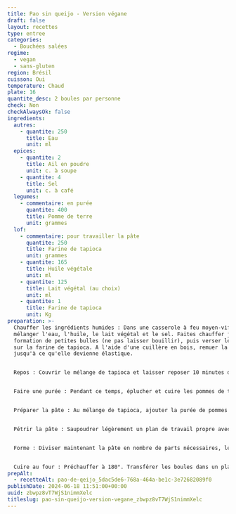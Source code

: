 ```yaml
---
title: Pao sin queijo - Version végane
draft: false
layout: recettes
type: entree
categories:
  - Bouchées salées
regime:
  - vegan
  - sans-gluten
region: Brésil
cuisson: Oui
temperature: Chaud
plate: 16
quantite_desc: 2 boules par personne
check: Non
checkAlwaysOk: false
ingredients:
  autres:
    - quantite: 250
      title: Eau
      unit: ml
  epices:
    - quantite: 2
      title: Ail en poudre
      unit: c. à soupe
    - quantite: 4
      title: Sel
      unit: c. à café
  legumes:
    - commentaire: en purée
      quantite: 400
      title: Pomme de terre
      unit: grammes
  lof:
    - commentaire: pour travailler la pâte
      quantite: 250
      title: Farine de tapioca
      unit: grammes
    - quantite: 165
      title: Huile végétale
      unit: ml
    - quantite: 125
      title: Lait végétal (au choix)
      unit: ml
    - quantite: 1
      title: Farine de tapioca
      unit: Kg
preparation: >-
  Chauffer les ingrédients humides : Dans une casserole à feu moyen-vif,
  mélanger l'eau, l'huile, le lait végétal et le sel. Faites chauffer jusqu'à
  formation de petites bulles (ne pas laisser bouillir), puis verser lentement
  sur la farine de tapioca. A l'aide d'une cuillère en bois, remuer la pâte
  jusqu'à ce qu'elle devienne élastique.


  Repos : Couvrir le mélange de tapioca et laisser reposer 10 minutes dans un endroit tiède.


  Faire une purée : Pendant ce temps, éplucher et cuire les pommes de terre dans de l'eau bouillante salée jusqu'à ce qu'elles soient tendres à la fourchette. Écraser jusqu'à consistance lisse.


  Préparer la pâte : Au mélange de tapioca, ajouter la purée de pommes de terre et la poudre d'ail. La pâte sera collante mais maniable.


  Pétrir la pâte : Saupoudrer légèrement un plan de travail propre avec de la farine de tapioca, puis transférez la pâte sur la surface farinée et commencer à pétrir. Si à un moment donné la pâte commence à coller aux mains ou au plan de travail, saupoudrer un peu plus de farine de tapioca sur la pâte et continuer à pétrir.


  Forme : Diviser maintenant la pâte en nombre de parts nécessaires, les former en boules, la taille traditionnelle est celle d'une balle de golf.


  Cuire au four : Préchauffer à 180°. Transférer les boules dans un plat allant au four huilé (ou du papier sulfurisé huilé) et cuire au four pendant 30 minutes. Le pao de queijo végétalien doit être doré à l’extérieur et cuit mais moelleux à l’intérieur.
prepAlt:
  - recetteAlt: pao-de-qeijo_5dac5de6-768a-464a-be1c-3e72682089f0
publishDate: 2024-06-18 11:51:00+00:00
uuid: zbwpz8vT7WjS1nimmXelc
titleslug: pao-sin-queijo-version-vegane_zbwpz8vT7WjS1nimmXelc
---
```


